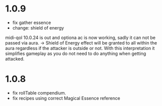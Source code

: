 # 1.0.9
- fix gather essence
- change: shield of energy 

midi-qol 10.0.24 is out and optiona ac is now working, sadly it can not be passed via aura. ->
Shield of Energy effect will be granted to all within the aura regardless if the attacker is outside or not.
With this interpretation it simplifies gameplay as you do not need to do anything when getting attacked.

# 1.0.8
- fix rollTable compendium.
- fix recipes using correct Magical Essence reference
